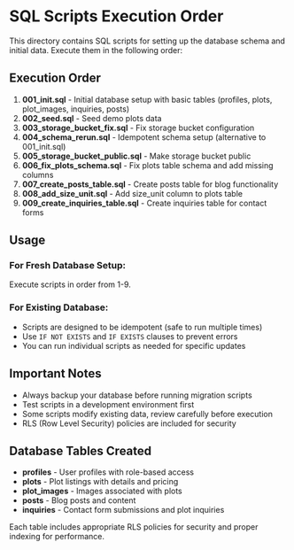 
# SQL Scripts Execution Order

This directory contains SQL scripts for setting up the database schema and initial data. Execute them in the following order:

## Execution Order

1. **001_init.sql** - Initial database setup with basic tables (profiles, plots, plot_images, inquiries, posts)
2. **002_seed.sql** - Seed demo plots data
3. **003_storage_bucket_fix.sql** - Fix storage bucket configuration
4. **004_schema_rerun.sql** - Idempotent schema setup (alternative to 001_init.sql)
5. **005_storage_bucket_public.sql** - Make storage bucket public
6. **006_fix_plots_schema.sql** - Fix plots table schema and add missing columns
7. **007_create_posts_table.sql** - Create posts table for blog functionality
8. **008_add_size_unit.sql** - Add size_unit column to plots table
9. **009_create_inquiries_table.sql** - Create inquiries table for contact forms

## Usage

### For Fresh Database Setup:
Execute scripts in order from 1-9.

### For Existing Database:
- Scripts are designed to be idempotent (safe to run multiple times)
- Use `IF NOT EXISTS` and `IF EXISTS` clauses to prevent errors
- You can run individual scripts as needed for specific updates

## Important Notes

- Always backup your database before running migration scripts
- Test scripts in a development environment first
- Some scripts modify existing data, review carefully before execution
- RLS (Row Level Security) policies are included for security

## Database Tables Created

- **profiles** - User profiles with role-based access
- **plots** - Plot listings with details and pricing
- **plot_images** - Images associated with plots
- **posts** - Blog posts and content
- **inquiries** - Contact form submissions and plot inquiries

Each table includes appropriate RLS policies for security and proper indexing for performance.
